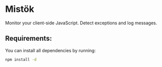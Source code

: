 # Mistök

Monitor your client-side JavaScript. Detect exceptions and log messages.

## Requirements:

You can install all dependencies by running:

```bash
npm install -d
```